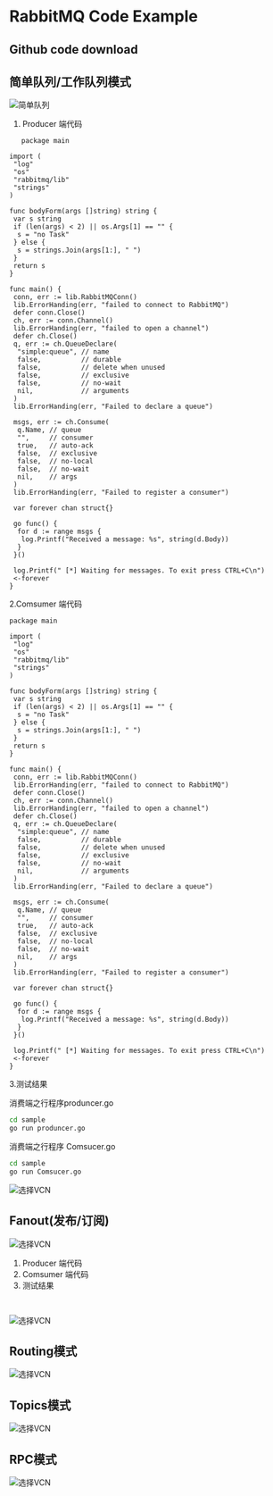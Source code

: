 # RabbitMQ Code Example

## Github code download

## 简单队列/工作队列模式

![简单队列](./img/sample2.1.0.png "简单队列")

1. Producer 端代码

```text
   package main

import (
 "log"
 "os"
 "rabbitmq/lib"
 "strings"
)

func bodyForm(args []string) string {
 var s string
 if (len(args) < 2) || os.Args[1] == "" {
  s = "no Task"
 } else {
  s = strings.Join(args[1:], " ")
 }
 return s
}

func main() {
 conn, err := lib.RabbitMQConn()
 lib.ErrorHanding(err, "failed to connect to RabbitMQ")
 defer conn.Close()
 ch, err := conn.Channel()
 lib.ErrorHanding(err, "failed to open a channel")
 defer ch.Close()
 q, err := ch.QueueDeclare(
  "simple:queue", // name
  false,          // durable
  false,          // delete when unused
  false,          // exclusive
  false,          // no-wait
  nil,            // arguments
 )
 lib.ErrorHanding(err, "Failed to declare a queue")

 msgs, err := ch.Consume(
  q.Name, // queue
  "",     // consumer
  true,   // auto-ack
  false,  // exclusive
  false,  // no-local
  false,  // no-wait
  nil,    // args
 )
 lib.ErrorHanding(err, "Failed to register a consumer")

 var forever chan struct{}

 go func() {
  for d := range msgs {
   log.Printf("Received a message: %s", string(d.Body))
  }
 }()

 log.Printf(" [*] Waiting for messages. To exit press CTRL+C\n")
 <-forever
}

```

2.Comsumer 端代码

```text
package main

import (
 "log"
 "os"
 "rabbitmq/lib"
 "strings"
)

func bodyForm(args []string) string {
 var s string
 if (len(args) < 2) || os.Args[1] == "" {
  s = "no Task"
 } else {
  s = strings.Join(args[1:], " ")
 }
 return s
}

func main() {
 conn, err := lib.RabbitMQConn()
 lib.ErrorHanding(err, "failed to connect to RabbitMQ")
 defer conn.Close()
 ch, err := conn.Channel()
 lib.ErrorHanding(err, "failed to open a channel")
 defer ch.Close()
 q, err := ch.QueueDeclare(
  "simple:queue", // name
  false,          // durable
  false,          // delete when unused
  false,          // exclusive
  false,          // no-wait
  nil,            // arguments
 )
 lib.ErrorHanding(err, "Failed to declare a queue")

 msgs, err := ch.Consume(
  q.Name, // queue
  "",     // consumer
  true,   // auto-ack
  false,  // exclusive
  false,  // no-local
  false,  // no-wait
  nil,    // args
 )
 lib.ErrorHanding(err, "Failed to register a consumer")

 var forever chan struct{}

 go func() {
  for d := range msgs {
   log.Printf("Received a message: %s", string(d.Body))
  }
 }()

 log.Printf(" [*] Waiting for messages. To exit press CTRL+C\n")
 <-forever
}
```

3.测试结果

消费端之行程序produncer.go

```bash Producer
cd sample
go run produncer.go
```

消费端之行程序 Comsucer.go

```bash
cd sample
go run Comsucer.go
```

![选择VCN](./img/sample.1.2.jpg "登陆页面")

## Fanout(发布/订阅)

![选择VCN](./img/4.2.1-0.png "登陆页面")

1. Producer 端代码
2. Comsumer 端代码
3. 测试结果

```bash
   
```

![选择VCN](./img/4.2.1-0.png "登陆页面")

## Routing模式

![选择VCN](./img/4.2.1-0.png "登陆页面")

## Topics模式

![选择VCN](./img/4.2.1-0.png "登陆页面")

## RPC模式

![选择VCN](./img/4.2.1-0.png "登陆页面")

